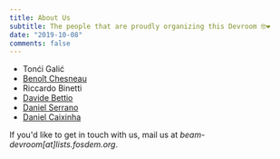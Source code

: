 ```yaml
---
title: About Us
subtitle: The people that are proudly organizing this Devroom 🤓❤
date: "2019-10-08"
comments: false
---
```


  - Tonći Galić <a href="https://gitlab.com/Tuxified"><i class="fab fa-gitlab fa-lg" style="color:#FC6D27"></i></a> <a href="https://github.com/tuxified"><i class="fab fa-github fa-lg" style="color:black"></i></a> <a href="https://twitter.com/tuxified"><i class="fab fa-twitter fa-lg" style="color:#1DA1F2"></i></a>
  - <a href="https://about.me/benoitc">Benoît Chesneau</a> <a href="https://gitlab.com/benoitc"><i class="fab fa-gitlab fa-lg" style="color:#FC6D27"></i></a> <a href="https://github.com/benoitc"><i class="fab fa-github fa-lg" style="color:black"></i></a> <a href="https://twitter.com/benoitc"><i class="fab fa-twitter fa-lg" style="color:#1DA1F2"></i></a>
  - Riccardo Binetti <a href="https://gitlab.com/rbino/"><i class="fab fa-gitlab fa-lg" style="color:#FC6D27"></i></a> <a href="https://github.com/rbino"><i class="fab fa-github fa-lg" style="color:black"></i></a> <a href="https://twitter.com/errebino"><i class="fab fa-twitter fa-lg" style="color:#1DA1F2"></i></a>
  - <a href="https://blog.uninstall.it/">Davide Bettio</a> <a href="https://gitlab.com/bettio"><i class="fab fa-gitlab fa-lg" style="color:#FC6D27"></i></a> <a href="https://github.com/bettio"><i class="fab fa-github fa-lg" style="color:black"></i></a> <a href="https://twitter.com/uninstall"><i class="fab fa-twitter fa-lg" style="color:#1DA1F2"></i></a>
  - <a href="https://dnlserrano.dev/">Daniel Serrano</a> <a href="https://gitlab.com/dnlserrano"><i class="fab fa-gitlab fa-lg" style="color:#FC6D27"></i></a> <a href="https://github.com/dnlserrano"><i class="fab fa-github fa-lg" style="color:black"></i></a> <a href="https://twitter.com/dnlserrano"><i class="fab fa-twitter fa-lg" style="color:#1DA1F2"></i></a>
  - <a href="https://caixinha.pt/">Daniel Caixinha</a> <a href="https://gitlab.com/dcaixinha/"><i class="fab fa-gitlab fa-lg" style="color:#FC6D27"></i></a> <a href="https://github.com/dcaixinha"><i class="fab fa-github fa-lg" style="color:black"></i></a>

If you'd like to get in touch with us, mail us at *beam-devroom[at]lists.fosdem.org*.
